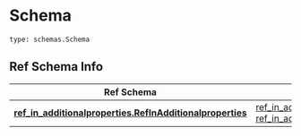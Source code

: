 # Schema
```
type: schemas.Schema
```

## Ref Schema Info
Ref Schema | Input Type | Output Type
---------- | ---------- | -----------
[**ref_in_additionalproperties.RefInAdditionalproperties**](../../../../../../components/schema/ref_in_additionalproperties.md) | [ref_in_additionalproperties.RefInAdditionalpropertiesDictInput](../../../../../../components/schema/ref_in_additionalproperties.md#refinadditionalpropertiesdictinput), [ref_in_additionalproperties.RefInAdditionalpropertiesDict](../../../../../../components/schema/ref_in_additionalproperties.md#refinadditionalpropertiesdict) | [ref_in_additionalproperties.RefInAdditionalpropertiesDict](../../../../../../components/schema/ref_in_additionalproperties.md#refinadditionalpropertiesdict)
